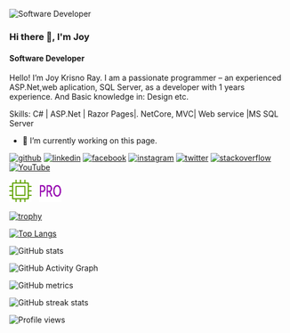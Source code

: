 ![Software Developer](https://media.licdn.com/dms/image/D5616AQHOCLqxRIxi7w/profile-displaybackgroundimage-shrink_350_1400/0/1692346235678?e=1697673600&v=beta&t=nRIiPfreHn0kyeHivjG_3aZzocwRi1oqnP22G6QYIxk)
### Hi there 👋, I'm Joy
#### Software Developer


Hello! I’m Joy Krisno Ray. I am a passionate programmer – an experienced ASP.Net,web aplication, SQL Server, as a developer with 1 years experience. And Basic knowledge in: Design etc.

Skills:  C# | ASP.Net | Razor Pages|. NetCore, MVC| Web service |MS SQL Server

- 🔭 I’m currently working on this page. 


[<img src='https://cdn.jsdelivr.net/npm/simple-icons@3.0.1/icons/github.svg' alt='github' height='40'>](https://github.com/joykrisno)  [<img src='https://cdn.jsdelivr.net/npm/simple-icons@3.0.1/icons/linkedin.svg' alt='linkedin' height='40'>](https://www.linkedin.com/in/https://www.linkedin.com/in/joy-krisno-ray//)  [<img src='https://cdn.jsdelivr.net/npm/simple-icons@3.0.1/icons/facebook.svg' alt='facebook' height='40'>](https://www.facebook.com/https://www.facebook.com/joykrisnoray)  [<img src='https://cdn.jsdelivr.net/npm/simple-icons@3.0.1/icons/instagram.svg' alt='instagram' height='40'>](https://www.instagram.com/joykrisnoray/)  [<img src='https://cdn.jsdelivr.net/npm/simple-icons@3.0.1/icons/twitter.svg' alt='twitter' height='40'>](https://twitter.com/https://twitter.com/joykrisnoray)  [<img src='https://cdn.jsdelivr.net/npm/simple-icons@3.0.1/icons/stackoverflow.svg' alt='stackoverflow' height='40'>](https://stackoverflow.com/users/https://stackoverflow.com/users/22094460/joy-krisno-ray)  [<img src='https://cdn.jsdelivr.net/npm/simple-icons@3.0.1/icons/youtube.svg' alt='YouTube' height='40'>](https://www.youtube.com/channel/https://www.youtube.com/@JOYSolution)  

<a href='https://docs.github.com/en/developers'><img src='https://raw.githubusercontent.com/acervenky/animated-github-badges/master/assets/devbadge.gif' width='40' height='40'></a> <a href='https://github.com/pricing'><img src='https://raw.githubusercontent.com/acervenky/animated-github-badges/master/assets/pro.gif' width='40' height='40'></a> 

[![trophy](https://github-profile-trophy.vercel.app/?username=joykrisno)](https://github.com/ryo-ma/github-profile-trophy)

[![Top Langs](https://github-readme-stats.vercel.app/api/top-langs/?username=joykrisno)](https://github.com/anuraghazra/github-readme-stats)

![GitHub stats](https://github-readme-stats.vercel.app/api?username=joykrisno&show_icons=true&count_private=true)  

![GitHub Activity Graph](https://activity-graph.herokuapp.com/graph?username=joykrisno)  

![GitHub metrics](https://metrics.lecoq.io/joykrisno)  

![GitHub streak stats](https://streak-stats.demolab.com/?user=joykrisno)  

![Profile views](https://gpvc.arturio.dev/joykrisno)  
